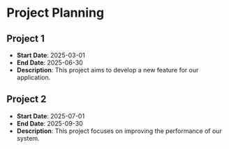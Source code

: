# Project Planning

## Project 1
- **Start Date**: 2025-03-01
- **End Date**: 2025-06-30
- **Description**: This project aims to develop a new feature for our application.

## Project 2
- **Start Date**: 2025-07-01
- **End Date**: 2025-09-30
- **Description**: This project focuses on improving the performance of our system.